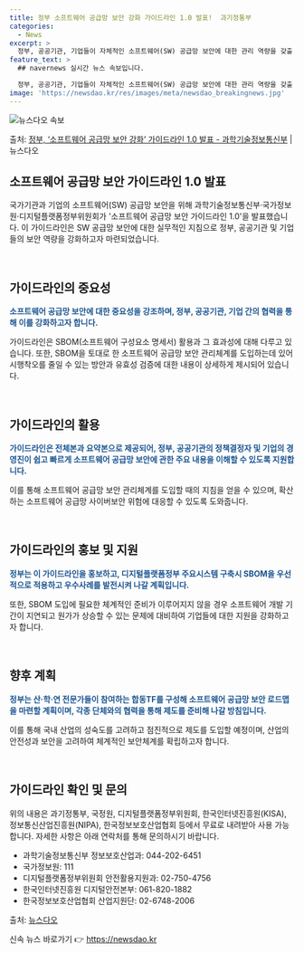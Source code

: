 ```yaml
---
title: 정부 소프트웨어 공급망 보안 강화 가이드라인 1.0 발표!  과기정통부
categories:
  - News
excerpt: >
  정부, 공공기관, 기업들이 자체적인 소프트웨어(SW) 공급망 보안에 대한 관리 역량을 갖출 수 있도록 이를 …
feature_text: >
  ## navernews 실시간 뉴스 속보입니다.

  정부, 공공기관, 기업들이 자체적인 소프트웨어(SW) 공급망 보안에 대한 관리 역량을 갖출 수 있도록 이를 …
image: 'https://newsdao.kr/res/images/meta/newsdao_breakingnews.jpg'
---
```


![뉴스다오 속보](https://newsdao.kr/res/images/meta/newsdao_breakingnews.jpg)

<p>출처: <a href="https://newsdao.kr/3790" rel="dofollow">정부, ‘소프트웨어 공급망 보안 강화’ 가이드라인 1.0 발표 - 과학기술정보통신부</a> | 뉴스다오</p>

<h2 data-ke-size="size26">소프트웨어 공급망 보안 가이드라인 1.0 발표</h2>
국가기관과 기업의 소프트웨어(SW) 공급망 보안을 위해 과학기술정보통신부·국가정보원·디지털플랫폼정부위원회가 '소프트웨어 공급망 보안 가이드라인 1.0'을 발표했습니다. 이 가이드라인은 SW 공급망 보안에 대한 실무적인 지침으로 정부, 공공기관 및 기업들의 보안 역량을 강화하고자 마련되었습니다.

<p data-ke-size="size16">&nbsp;</p>

<h2 data-ke-size="size24">가이드라인의 중요성</h2>
<b><span style="color: #1a5490;">소프트웨어 공급망 보안에 대한 중요성을 강조하며, 정부, 공공기관, 기업 간의 협력을 통해 이를 강화하고자 합니다.</span></b>

가이드라인은 SBOM(소프트웨어 구성요소 명세서) 활용과 그 효과성에 대해 다루고 있습니다. 또한, SBOM을 토대로 한 소프트웨어 공급망 보안 관리체계를 도입하는데 있어 시행착오를 줄일 수 있는 방안과 유효성 검증에 대한 내용이 상세하게 제시되어 있습니다.

<p data-ke-size="size16">&nbsp;</p>

<h2 data-ke-size="size24">가이드라인의 활용</h2>
<b><span style="color: #1a5490;">가이드라인은 전체본과 요약본으로 제공되어, 정부, 공공기관의 정책결정자 및 기업의 경영진이 쉽고 빠르게 소프트웨어 공급망 보안에 관한 주요 내용을 이해할 수 있도록 지원합니다.</span></b>

이를 통해 소프트웨어 공급망 보안 관리체계를 도입할 때의 지침을 얻을 수 있으며, 확산하는 소프트웨어 공급망 사이버보안 위험에 대응할 수 있도록 도와줍니다.

<p data-ke-size="size16">&nbsp;</p>

<h2 data-ke-size="size24">가이드라인의 홍보 및 지원</h2>
<b><span style="color: #1a5490;">정부는 이 가이드라인을 홍보하고, 디지털플랫폼정부 주요시스템 구축시 SBOM을 우선적으로 적용하고 우수사례를 발전시켜 나갈 계획입니다.</span></b>

또한, SBOM 도입에 필요한 체계적인 준비가 이루어지지 않을 경우 소프트웨어 개발 기간이 지연되고 원가가 상승할 수 있는 문제에 대비하여 기업들에 대한 지원을 강화하고자 합니다.

<p data-ke-size="size16">&nbsp;</p>

<h2 data-ke-size="size24">향후 계획</h2>
<b><span style="color: #1a5490;">정부는 산·학·연 전문가들이 참여하는 합동TF를 구성해 소프트웨어 공급망 보안 로드맵을 마련할 계획이며, 각종 단체와의 협력을 통해 제도를 준비해 나갈 방침입니다.</span></b>

이를 통해 국내 산업의 성숙도를 고려하고 점진적으로 제도를 도입할 예정이며, 산업의 안전성과 보안을 고려하여 체계적인 보안체계를 확립하고자 합니다.

<p data-ke-size="size16">&nbsp;</p>

<h2 data-ke-size="size24">가이드라인 확인 및 문의</h2>
위의 내용은 과기정통부, 국정원, 디지털플랫폼정부위원회, 한국인터넷진흥원(KISA), 정보통신산업진흥원(NIPA), 한국정보보호산업협회 등에서 무료로 내려받아 사용 가능합니다. 자세한 사항은 아래 연락처를 통해 문의하시기 바랍니다.

- 과학기술정보통신부 정보보호산업과: 044-202-6451
- 국가정보원: 111
- 디지털플랫폼정부위원회 안전활용지원과: 02-750-4756
- 한국인터넷진흥원 디지털안전본부: 061-820-1882
- 한국정보보호산업협회 산업지원단: 02-6748-2006

출처: <a href="https://newsdao.kr/3790">뉴스다오</a> 

신속 뉴스 바로가기 👉 <a href="https://newsdao.kr" rel="dofollow">https://newsdao.kr</a>


